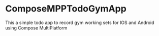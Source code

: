 # ComposeMPPTodoGymApp
This a simple todo app to record gym working sets for IOS and Android using Compose MultiPlatform
